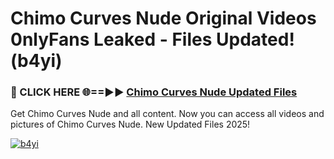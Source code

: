 # Chimo Curves Nude Original Videos 0nlyFans Leaked - Files Updated! (b4yi)

<h3>🔴 CLICK HERE 🌐==►► <a href="https://tinyurl.com/52m3yx9h" rel="nofollow">Chimo Curves Nude Updated Files</a></h3>

Get Chimo Curves Nude and all content. Now you can access all videos and pictures of Chimo Curves Nude. New Updated Files 2025!

[![b4yi](https://i.imgur.com/TnHtlc8.gif)](https://tinyurl.com/52m3yx9h)

